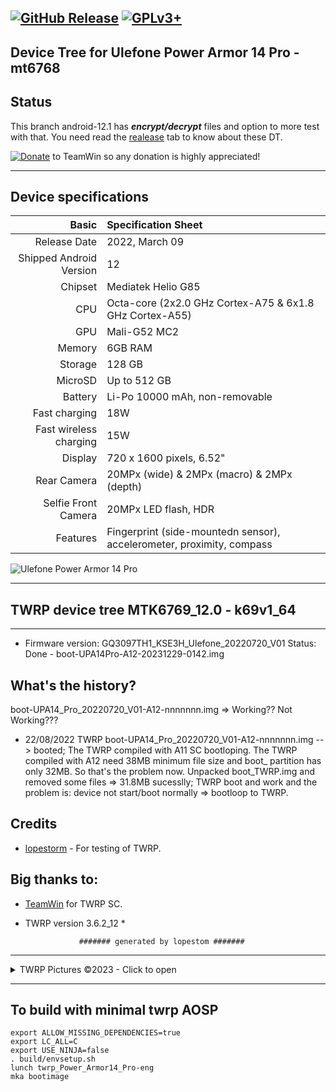 [![GitHub Release](https://img.shields.io/github/release/lopestom/twrp_device_ulefone_Armor_17_Pro.svg?logo=github)](https://github.com/lopestom/twrp_device_ulefone_Armor_17_Pro/releases) [![GPLv3+](https://img.shields.io/badge/license-GPLv3+-red.svg)](https://www.gnu.org/licenses/gpl-3.0.html)
--------------------------------------------------------
Device Tree for Ulefone Power Armor 14 Pro - mt6768
--------------------------------------------------------
## Status
This branch android-12.1 has ***encrypt/decrypt*** files and option to more test with that.
You need read the [realease](https://github.com/lopestom/twrp_device_ulefone_Power_Armor14_Pro/releases/tag/Encrypt_Decrypt) tab to know about these DT.

[![Donate](https://img.shields.io/badge/Donate-PayPal-blue.svg)](https://www.paypal.com/donate?token=Cxr1xP4Yr_XgV2E5lpC6Oo4qvbqmPiS3TgR6aiMEnQUgxr_nP242Z6zMqzeluThwaikNL-FXe8RnA1pT) to TeamWin so any donation is highly appreciated!

------------------------------------
## Device specifications
Basic   | Specification Sheet
-------:|:-------------------------
Release Date | 2022, March 09
Shipped Android Version | 12
Chipset | Mediatek Helio G85
CPU     | Octa-core (2x2.0 GHz Cortex-A75 & 6x1.8 GHz Cortex-A55)
GPU     | Mali-G52 MC2
Memory  | 6GB RAM
Storage | 128 GB
MicroSD | Up to 512 GB
Battery | Li-Po 10000 mAh, non-removable
Fast charging | 18W
Fast wireless charging | 15W
Display | 720 x 1600 pixels, 6.52"
Rear Camera  | 20MPx (wide) & 2MPx (macro) & 2MPx (depth)
Selfie Front Camera | 20MPx LED flash, HDR
Features| Fingerprint (side-mountedn sensor), accelerometer, proximity, compass

![Ulefone Power Armor 14 Pro](https://fdn2.gsmarena.com/vv/pics/ulefone/ulefone-power-armor-14-pro-1.jpg)

--------------------------------------------------------
## TWRP device tree MTK6769_12.0 - k69v1_64
---------------
- Firmware version: GQ3097TH1_KSE3H_Ulefone_20220720_V01
Status: Done - boot-UPA14Pro-A12-20231229-0142.img

## What's the history?
boot-UPA14_Pro_20220720_V01-A12-nnnnnnn.img => Working?? Not Working???
- 22/08/2022 TWRP boot-UPA14_Pro_20220720_V01-A12-nnnnnnn.img --> booted;
The TWRP compiled with A11 SC bootloping. The TWRP compiled with A12 need 38MB minimum file size and boot_ partition has only 32MB. So that's the problem now.
Unpacked boot_TWRP.img and removed some files => 31.8MB sucesslly; TWRP boot and work and the problem is: device not start/boot normally => bootloop to TWRP.
## Credits

- [lopestorm](https://github.com/lopestom) - For testing of TWRP.<br/>

## Big thanks to:

- [TeamWin](https://github.com/TeamWin) for TWRP SC.
* TWRP version 3.6.2_12 *

                  ####### generated by lopestom #######
---------------

<details><summary>TWRP Pictures ©2023 - Click to open</summary>
<p>

![Initial Menu](https://github.com/lopestom/twrp_device_ulefone_Power_Armor14_Pro/releases/download/Encrypt_Decrypt/Screenshot_2023-12-29-14-23-12_resized.png)
![Backup Partitions](https://github.com/lopestom/twrp_device_ulefone_Power_Armor14_Pro/releases/download/Encrypt_Decrypt/Screenshot_2023-12-29-14-24-17_resized.png)
![Menu](https://github.com/lopestom/twrp_device_ulefone_Power_Armor14_Pro/releases/download/Encrypt_Decrypt/Screenshot_2023-12-29-14-24-40_resized.png)
![Initial](https://github.com/lopestom/twrp_device_ulefone_Power_Armor14_Pro/releases/download/Encrypt_Decrypt/Screenshot_2023-12-29-14-24-59_resized.png)
![Backup](https://github.com/lopestom/twrp_device_ulefone_Power_Armor14_Pro/releases/download/Encrypt_Decrypt/Screenshot_2023-12-29-14-26-13_resized.png)
![Restore](https://github.com/lopestom/twrp_device_ulefone_Power_Armor14_Pro/releases/download/Encrypt_Decrypt/Screenshot_2023-12-29-14-26-21_resized.png)
</p>
</details>

---------------
## To build with minimal twrp AOSP
```
export ALLOW_MISSING_DEPENDENCIES=true
export LC_ALL=C
export USE_NINJA=false
. build/envsetup.sh
lunch twrp_Power_Armor14_Pro-eng
mka bootimage
```

